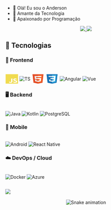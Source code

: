 - 👋 Olá! Eu sou o Anderson
- 👀 Amante da Tecnologia
- 🌱 Apaixonado por Programação

<div align="center">
  <a href="https://github.com/DersonSilva">
    <img height="150em" src="https://github-readme-stats.vercel.app/api?username=DersonSilva&count_private=true&include_all_commits=true&show_icons=true&theme=dracula&hide_border=false&show_owner=true"/>
    <img height="150em" src="https://github-readme-stats.vercel.app/api/top-langs/?username=DersonSilva&theme=dracula&hide_border=false&layout=compact"/>
  </a>
</div>

## 🚀 Tecnologias

### 🎨 Frontend
<div style="display: inline_block"><br>
  <img align="center" alt="JS" height="30" width="40" src="https://raw.githubusercontent.com/devicons/devicon/master/icons/javascript/javascript-plain.svg">
  <img align="center" alt="TS" height="30" width="40" src="https://cdn.jsdelivr.net/gh/devicons/devicon/icons/typescript/typescript-original.svg">
  <img align="center" alt="HTML" height="30" width="40" src="https://raw.githubusercontent.com/devicons/devicon/master/icons/html5/html5-original.svg">
  <img align="center" alt="CSS" height="30" width="40" src="https://raw.githubusercontent.com/devicons/devicon/master/icons/css3/css3-original.svg">
  <img align="center" alt="Angular" height="30" width="40" src="https://cdn.jsdelivr.net/gh/devicons/devicon/icons/angularjs/angularjs-original.svg">
  <img align="center" alt="Vue" height="40" width="40" src="https://cdn.jsdelivr.net/gh/devicons/devicon/icons/vuejs/vuejs-original.svg">
</div>

### 🖥 Backend
<div style="display: inline_block"><br>
  <img align="center" alt="Java" height="50" width="50" src="https://cdn.jsdelivr.net/gh/devicons/devicon/icons/java/java-original-wordmark.svg">
  <img align="center" alt="Kotlin" height="60" width="60" src="https://cdn.jsdelivr.net/gh/devicons/devicon/icons/kotlin/kotlin-original-wordmark.svg">
  <img align="center" alt="PostgreSQL" height="40" width="40" src="https://cdn.jsdelivr.net/gh/devicons/devicon/icons/postgresql/postgresql-original-wordmark.svg">
</div>

### 📱 Mobile
<div style="display: inline_block"><br>
  <img align="center" alt="Android" height="40" width="40" src="https://cdn.jsdelivr.net/gh/devicons/devicon/icons/android/android-original-wordmark.svg">
  <img align="center" alt="React Native" height="40" width="40" src="https://cdn.jsdelivr.net/gh/devicons/devicon/icons/react/react-original.svg">
</div>

### ☁️ DevOps / Cloud
<div style="display: inline_block"><br>
  <img align="center" alt="Docker" height="50" width="50" src="https://cdn.jsdelivr.net/gh/devicons/devicon/icons/docker/docker-original-wordmark.svg">
  <img align="center" alt="Azure" height="40" width="40" src="https://cdn.jsdelivr.net/gh/devicons/devicon/icons/azure/azure-original.svg">
</div>

##


<div> 
  <a href="https://www.linkedin.com/in/anderson-pereira-da-silva-718119239/" target="_blank"><img src="https://img.shields.io/badge/-LinkedIn-%230077B5?style=for-the-badge&logo=linkedin&logoColor=white" target="_blank"></a> 
  
</div>
  
  
  <div align="center">

  ![Snake animation](https://github.com/danielbped/danielbped/blob/output/github-contribution-grid-snake.svg)
  
</div>


